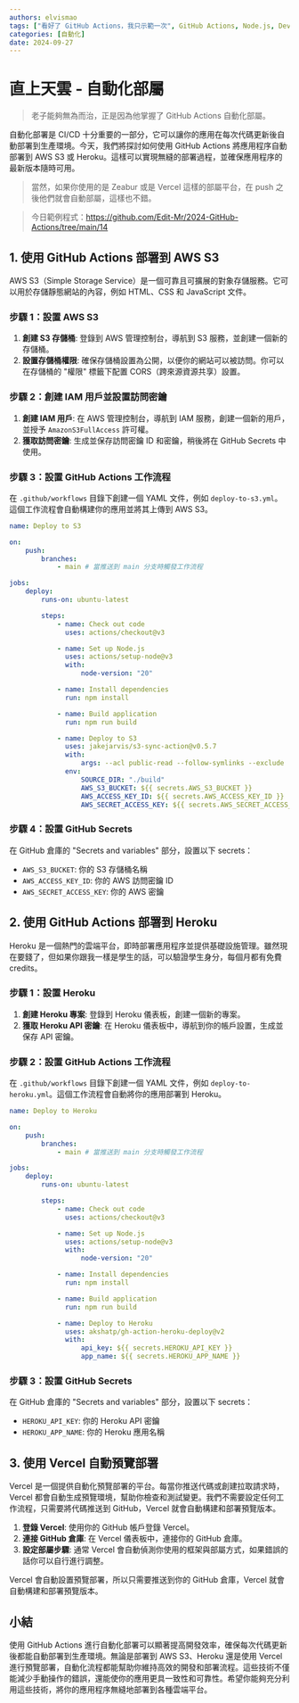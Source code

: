 ```yaml
---
authors: elvismao
tags: ["看好了 GitHub Actions，我只示範一次", GitHub Actions, Node.js, DevOps]
categories: [自動化]
date: 2024-09-27
---
```


# 直上天雲 - 自動化部屬

> 老子能夠無為而治，正是因為他掌握了 GitHub Actions 自動化部屬。

自動化部署是 CI/CD 十分重要的一部分，它可以讓你的應用在每次代碼更新後自動部署到生產環境。今天，我們將探討如何使用 GitHub Actions 將應用程序自動部署到 AWS S3 或 Heroku。這樣可以實現無縫的部署過程，並確保應用程序的最新版本隨時可用。

> 當然，如果你使用的是 Zeabur 或是 Vercel 這樣的部屬平台，在 push 之後他們就會自動部屬，這樣也不錯。

> 今日範例程式：<https://github.com/Edit-Mr/2024-GitHub-Actions/tree/main/14>

## 1. 使用 GitHub Actions 部署到 AWS S3

AWS S3（Simple Storage Service）是一個可靠且可擴展的對象存儲服務。它可以用於存儲靜態網站的內容，例如 HTML、CSS 和 JavaScript 文件。

### 步驟 1：設置 AWS S3

1. **創建 S3 存儲桶**: 登錄到 AWS 管理控制台，導航到 S3 服務，並創建一個新的存儲桶。
2. **設置存儲桶權限**: 確保存儲桶設置為公開，以便你的網站可以被訪問。你可以在存儲桶的 "權限" 標籤下配置 CORS（跨來源資源共享）設置。

### 步驟 2：創建 IAM 用戶並設置訪問密鑰

1. **創建 IAM 用戶**: 在 AWS 管理控制台，導航到 IAM 服務，創建一個新的用戶，並授予 `AmazonS3FullAccess` 許可權。
2. **獲取訪問密鑰**: 生成並保存訪問密鑰 ID 和密鑰，稍後將在 GitHub Secrets 中使用。

### 步驟 3：設置 GitHub Actions 工作流程

在 `.github/workflows` 目錄下創建一個 YAML 文件，例如 `deploy-to-s3.yml`。這個工作流程會自動構建你的應用並將其上傳到 AWS S3。

```yaml
name: Deploy to S3

on:
    push:
        branches:
            - main # 當推送到 main 分支時觸發工作流程

jobs:
    deploy:
        runs-on: ubuntu-latest

        steps:
            - name: Check out code
              uses: actions/checkout@v3

            - name: Set up Node.js
              uses: actions/setup-node@v3
              with:
                  node-version: "20"

            - name: Install dependencies
              run: npm install

            - name: Build application
              run: npm run build

            - name: Deploy to S3
              uses: jakejarvis/s3-sync-action@v0.5.7
              with:
                  args: --acl public-read --follow-symlinks --exclude '.git/*' --exclude 'README.md'
              env:
                  SOURCE_DIR: "./build"
                  AWS_S3_BUCKET: ${{ secrets.AWS_S3_BUCKET }}
                  AWS_ACCESS_KEY_ID: ${{ secrets.AWS_ACCESS_KEY_ID }}
                  AWS_SECRET_ACCESS_KEY: ${{ secrets.AWS_SECRET_ACCESS_KEY }}
```

### 步驟 4：設置 GitHub Secrets

在 GitHub 倉庫的 "Secrets and variables" 部分，設置以下 secrets：

- `AWS_S3_BUCKET`: 你的 S3 存儲桶名稱
- `AWS_ACCESS_KEY_ID`: 你的 AWS 訪問密鑰 ID
- `AWS_SECRET_ACCESS_KEY`: 你的 AWS 密鑰

## 2. 使用 GitHub Actions 部署到 Heroku

Heroku 是一個熱門的雲端平台，即時部署應用程序並提供基礎設施管理。雖然現在要錢了，但如果你跟我一樣是學生的話，可以驗證學生身分，每個月都有免費 credits。

### 步驟 1：設置 Heroku

1. **創建 Heroku 專案**: 登錄到 Heroku 儀表板，創建一個新的專案。
2. **獲取 Heroku API 密鑰**: 在 Heroku 儀表板中，導航到你的帳戶設置，生成並保存 API 密鑰。

### 步驟 2：設置 GitHub Actions 工作流程

在 `.github/workflows` 目錄下創建一個 YAML 文件，例如 `deploy-to-heroku.yml`。這個工作流程會自動將你的應用部署到 Heroku。

```yaml
name: Deploy to Heroku

on:
    push:
        branches:
            - main # 當推送到 main 分支時觸發工作流程

jobs:
    deploy:
        runs-on: ubuntu-latest

        steps:
            - name: Check out code
              uses: actions/checkout@v3

            - name: Set up Node.js
              uses: actions/setup-node@v3
              with:
                  node-version: "20"

            - name: Install dependencies
              run: npm install

            - name: Build application
              run: npm run build

            - name: Deploy to Heroku
              uses: akshatp/gh-action-heroku-deploy@v2
              with:
                  api_key: ${{ secrets.HEROKU_API_KEY }}
                  app_name: ${{ secrets.HEROKU_APP_NAME }}
```

### 步驟 3：設置 GitHub Secrets

在 GitHub 倉庫的 "Secrets and variables" 部分，設置以下 secrets：

- `HEROKU_API_KEY`: 你的 Heroku API 密鑰
- `HEROKU_APP_NAME`: 你的 Heroku 應用名稱

## 3. 使用 Vercel 自動預覽部署

Vercel 是一個提供自動化預覽部署的平台。每當你推送代碼或創建拉取請求時，Vercel 都會自動生成預覽環境，幫助你檢查和測試變更。我們不需要設定任何工作流程，只需要將代碼推送到 GitHub，Vercel 就會自動構建和部署預覽版本。

1. **登錄 Vercel**: 使用你的 GitHub 帳戶登錄 Vercel。
2. **連接 GitHub 倉庫**: 在 Vercel 儀表板中，連接你的 GitHub 倉庫。
3. **設定部屬步驟**: 通常 Vercel 會自動偵測你使用的框架與部屬方式，如果錯誤的話你可以自行進行調整。

Vercel 會自動設置預覽部署，所以只需要推送到你的 GitHub 倉庫，Vercel 就會自動構建和部署預覽版本。

## 小結

使用 GitHub Actions 進行自動化部署可以顯著提高開發效率，確保每次代碼更新後都能自動部署到生產環境。無論是部署到 AWS S3、Heroku 還是使用 Vercel 進行預覽部署，自動化流程都能幫助你維持高效的開發和部署流程。這些技術不僅能減少手動操作的錯誤，還能使你的應用更具一致性和可靠性。希望你能夠充分利用這些技術，將你的應用程序無縫地部署到各種雲端平台。
